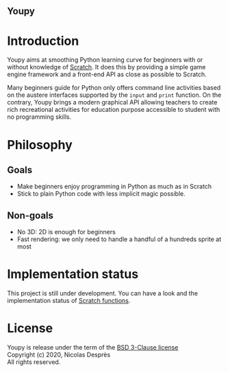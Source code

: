 Youpy
------

# Introduction
Youpy aims at smoothing Python learning curve for beginners with or without
knowledge of [Scratch](https://scratch.mit.edu/). It does this by
providing a simple game engine framework
and a front-end API as close as possible to Scratch.

Many beginners guide for Python only offers command line activities
based on the austere interfaces supported by the `input` and `print`
function. On the contrary, Youpy brings a modern graphical API allowing
teachers to create rich recreational activities for education purpose
accessible to student with no programming skills.

# Philosophy
## Goals

- Make beginners enjoy programming in Python as much as in Scratch
- Stick to plain Python code with less implicit magic possible.

## Non-goals

- No 3D: 2D is enough for beginners
- Fast rendering: we only need to handle a handful of a hundreds
  sprite at most

# Implementation status

This project is still under development. You can have a look and the
implementation status of [Scratch functions](SCRATCH.md).

# License

Youpy is release under the term of the [BSD 3-Clause license](LICENSE.txt)  
Copyright (c) 2020, Nicolas Desprès  
All rights reserved.
